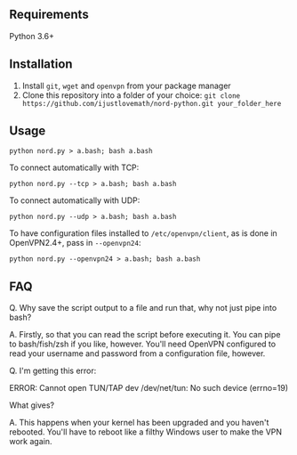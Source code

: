 ## Requirements

Python 3.6+

## Installation

1. Install `git`, `wget` and `openvpn` from your package manager
2. Clone this repository into a folder of your choice: `git clone https://github.com/ijustlovemath/nord-python.git your_folder_here`

## Usage

    python nord.py > a.bash; bash a.bash

To connect automatically with TCP:

    python nord.py --tcp > a.bash; bash a.bash

To connect automatically with UDP:

    python nord.py --udp > a.bash; bash a.bash

To have configuration files installed to `/etc/openvpn/client`, as is done in OpenVPN2.4+, pass in `--openvpn24`:

    python nord.py --openvpn24 > a.bash; bash a.bash

## FAQ

Q. Why save the script output to a file and run that, why not just pipe into bash?

A. Firstly, so that you can read the script before executing it. You can pipe to bash/fish/zsh if you like, however. You'll need OpenVPN configured to read your username and password from a configuration file, however.

Q. I'm getting this error:

ERROR: Cannot open TUN/TAP dev /dev/net/tun: No such device (errno=19)

What gives?

A. This happens when your kernel has been upgraded and you haven't rebooted. You'll have to reboot like a filthy Windows user to make the VPN work again.
